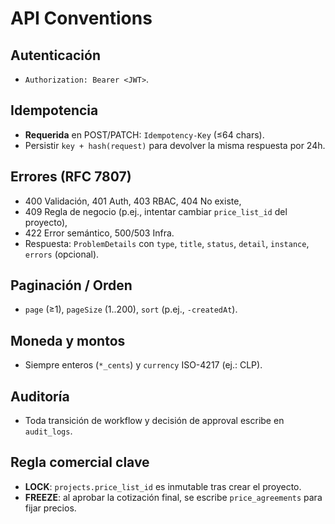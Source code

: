 # API Conventions

## Autenticación
- `Authorization: Bearer <JWT>`.

## Idempotencia
- **Requerida** en POST/PATCH: `Idempotency-Key` (≤64 chars).
- Persistir `key + hash(request)` para devolver la misma respuesta por 24h.

## Errores (RFC 7807)
- 400 Validación, 401 Auth, 403 RBAC, 404 No existe,
- 409 Regla de negocio (p.ej., intentar cambiar `price_list_id` del proyecto),
- 422 Error semántico, 500/503 Infra.
- Respuesta: `ProblemDetails` con `type`, `title`, `status`, `detail`, `instance`, `errors` (opcional).

## Paginación / Orden
- `page` (≥1), `pageSize` (1..200), `sort` (p.ej., `-createdAt`).

## Moneda y montos
- Siempre enteros (`*_cents`) y `currency` ISO-4217 (ej.: CLP).

## Auditoría
- Toda transición de workflow y decisión de approval escribe en `audit_logs`.

## Regla comercial clave
- **LOCK**: `projects.price_list_id` es inmutable tras crear el proyecto.
- **FREEZE**: al aprobar la cotización final, se escribe `price_agreements` para fijar precios.
